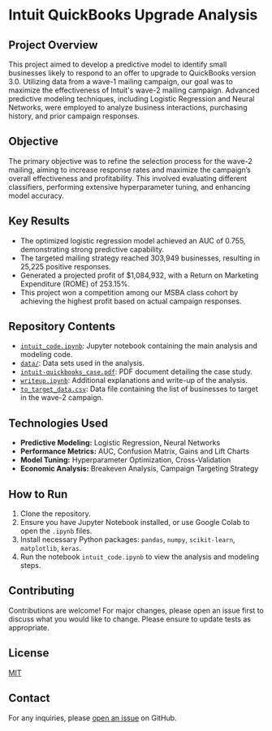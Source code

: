 # Intuit QuickBooks Upgrade Analysis

## Project Overview
This project aimed to develop a predictive model to identify small businesses likely to respond to an offer to upgrade to QuickBooks version 3.0. Utilizing data from a wave-1 mailing campaign, our goal was to maximize the effectiveness of Intuit's wave-2 mailing campaign. Advanced predictive modeling techniques, including Logistic Regression and Neural Networks, were employed to analyze business interactions, purchasing history, and prior campaign responses.

## Objective
The primary objective was to refine the selection process for the wave-2 mailing, aiming to increase response rates and maximize the campaign’s overall effectiveness and profitability. This involved evaluating different classifiers, performing extensive hyperparameter tuning, and enhancing model accuracy.

## Key Results
- The optimized logistic regression model achieved an AUC of 0.755, demonstrating strong predictive capability.
- The targeted mailing strategy reached 303,949 businesses, resulting in 25,225 positive responses.
- Generated a projected profit of $1,084,932, with a Return on Marketing Expenditure (ROME) of 253.15%.
- This project won a competition among our MSBA class cohort by achieving the highest profit based on actual campaign responses.

## Repository Contents

- [`intuit_code.ipynb`](https://github.com/nishmitavasant/Intuit-QuickBooks-Upgrade-Analysis/blob/main/intuit_code.ipynb): Jupyter notebook containing the main analysis and modeling code.
- [`data/`](https://github.com/nishmitavasant/Intuit-QuickBooks-Upgrade-Analysis/tree/main/data): Data sets used in the analysis.
- [`intuit-quickbooks_case.pdf`](https://github.com/nishmitavasant/Intuit-QuickBooks-Upgrade-Analysis/blob/main/intuit-quickbooks_case.pdf): PDF document detailing the case study.
- [`writeup.ipynb`](https://github.com/nishmitavasant/Intuit-QuickBooks-Upgrade-Analysis/blob/main/writeup.ipynb): Additional explanations and write-up of the analysis.
- [`to_target_data.csv`](https://github.com/nishmitavasant/Intuit-QuickBooks-Upgrade-Analysis/blob/main/to_target_data.csv): Data file containing the list of businesses to target in the wave-2 campaign.

## Technologies Used
- **Predictive Modeling:** Logistic Regression, Neural Networks
- **Performance Metrics:** AUC, Confusion Matrix, Gains and Lift Charts
- **Model Tuning:** Hyperparameter Optimization, Cross-Validation
- **Economic Analysis:** Breakeven Analysis, Campaign Targeting Strategy

## How to Run
1. Clone the repository.
2. Ensure you have Jupyter Notebook installed, or use Google Colab to open the `.ipynb` files.
3. Install necessary Python packages: `pandas`, `numpy`, `scikit-learn`, `matplotlib`, `keras`.
4. Run the notebook `intuit_code.ipynb` to view the analysis and modeling steps.

## Contributing
Contributions are welcome! For major changes, please open an issue first to discuss what you would like to change. Please ensure to update tests as appropriate.

## License
[MIT](https://choosealicense.com/licenses/mit/)

## Contact
For any inquiries, please [open an issue](https://github.com/nishmitavasant/Intuit-QuickBooks-Upgrade-Analysis/issues) on GitHub.
